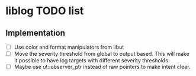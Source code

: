 # liblog TODO list

## Implementation

- [ ] Use color and format manipulators from libut
- [ ] Move the severity threshold from global to output based. This will make it possible to have log targets with different severity thresholds.
- [ ] Maybe use ut::observer_ptr instead of raw pointers to make intent clear.